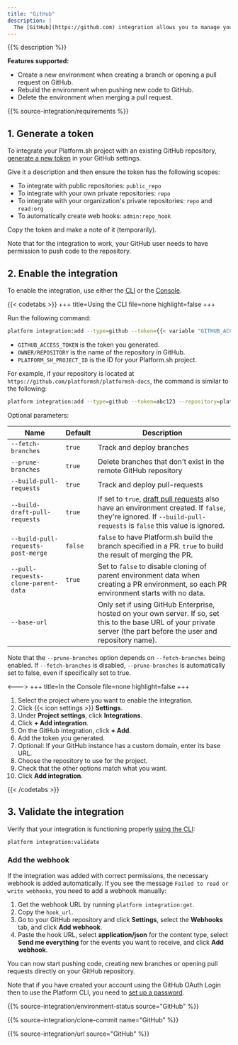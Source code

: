 ```yaml
---
title: "GitHub"
description: |
  The [GitHub](https://github.com) integration allows you to manage your Platform.sh environments directly from your GitHub repository.
---
```


{{% description %}}

**Features supported:**

- Create a new environment when creating a branch or opening a pull request on GitHub.
- Rebuild the environment when pushing new code to GitHub.
- Delete the environment when merging a pull request.

{{% source-integration/requirements %}}

##  1. Generate a token

To integrate your Platform.sh project with an existing GitHub repository,
[generate a new token](https://github.com/settings/tokens/new) in your GitHub settings.

Give it a description and then ensure the token has the following scopes:

- To integrate with public repositories: `public_repo`
- To integrate with your own private repositories: `repo`
- To integrate with your organization's private repositories:
  `repo` and `read:org`
- To automatically create web hooks: `admin:repo_hook`

Copy the token and make a note of it (temporarily).

Note that for the integration to work,
your GitHub user needs to have permission to push code to the repository.

## 2. Enable the integration

To enable the integration, use either the [CLI](../../administration/cli/_index.md)
or the [Console](../../administration/web/_index.md).

{{< codetabs >}}
+++
title=Using the CLI
file=none
highlight=false
+++

Run the following command:

```bash
platform integration:add --type=github --token={{< variable "GITHUB_ACCESS_TOKEN" >}} --repository={{< variable "OWNER/REPOSITORY" >}} --project={{< variable "PLATFORM_SH_PROJECT_ID" >}}
```

- `GITHUB_ACCESS_TOKEN` is the token you generated.
- `OWNER/REPOSITORY` is the name of the repository in GitHub.
- `PLATFORM_SH_PROJECT_ID` is the ID for your Platform.sh project.

For example, if your repository is located at `https://github.com/platformsh/platformsh-docs`,
the command is similar to the following:

```bash
platform integration:add --type=github --token=abc123 --repository=platformsh/platformsh-docs --project=abcdefgh1234567
```

Optional parameters:

| Name | Default | Description |
|------|---------|-------------|
| `--fetch-branches` | `true` | Track and deploy branches |
| `--prune-branches` | `true` | Delete branches that don't exist in the remote GitHub repository |
| `--build-pull-requests` | `true` | Track and deploy pull-requests |
| `--build-draft-pull-requests` | `true` | If set to `true`, [draft pull requests](https://docs.github.com/en/pull-requests/collaborating-with-pull-requests/proposing-changes-to-your-work-with-pull-requests/creating-a-pull-request) also have an environment created. If `false`, they're ignored. If `--build-pull-requests` is `false` this value is ignored. |
| `--build-pull-requests-post-merge` |  `false` | `false` to have Platform.sh build the branch specified in a PR. `true` to build the result of merging the PR. |
| `--pull-requests-clone-parent-data` |  `true` | Set to `false` to disable cloning of parent environment data when creating a PR environment, so each PR environment starts with no data. |
| `--base-url` |   | Only set if using GitHub Enterprise, hosted on your own server.  If so, set this to the base URL of your private server (the part before the user and repository name). |

Note that the `--prune-branches` option depends on `--fetch-branches` being enabled.
If `--fetch-branches` is disabled, `--prune-branches` is automatically set to false, even if specifically set to true.

<--->
+++
title=In the Console
file=none
highlight=false
+++

1. Select the project where you want to enable the integration.
2. Click {{< icon settings >}} **Settings**.
3. Under **Project settings**, click **Integrations**.
4. Click **+ Add integration**.
5. On the GitHub integration, click **+ Add**.
6. Add the token you generated.
7. Optional: If your GitHub instance has a custom domain, enter its base URL.
8. Choose the repository to use for the project.
9. Check that the other options match what you want.
10. Click **Add integration**.

{{< /codetabs >}}

## 3. Validate the integration

Verify that your integration is functioning properly [using the CLI](../overview.md#validating-integrations):

```bash
platform integration:validate
```

### Add the webhook

If the integration was added with correct permissions, the necessary webhook is added automatically.
If you see the message `Failed to read or write webhooks`, you need to add a webhook manually:

1. Get the webhook URL by running `platform integration:get`.
2. Copy the `hook_url`.
3. Go to your GitHub repository and click **Settings**, select the **Webhooks** tab, and click **Add webhook**.
4. Paste the hook URL, select **application/json** for the content type,
   select **Send me everything** for the events you want to receive, and click **Add webhook**.

You can now start pushing code, creating new branches or opening pull requests directly on your GitHub repository.

Note that if you have created your account using the GitHub OAuth Login then to use the Platform CLI,
you need to [set up a password](https://accounts.platform.sh/user/password).

{{% source-integration/environment-status source="GitHub" %}}

{{% source-integration/clone-commit name="GitHub" %}}

{{% source-integration/url source="GitHub" %}}
